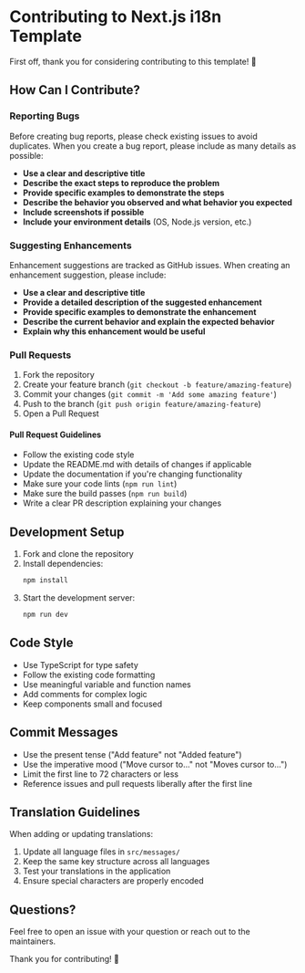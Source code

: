 # Contributing to Next.js i18n Template

First off, thank you for considering contributing to this template! 🎉

## How Can I Contribute?

### Reporting Bugs

Before creating bug reports, please check existing issues to avoid duplicates. When you create a bug report, please include as many details as possible:

- **Use a clear and descriptive title**
- **Describe the exact steps to reproduce the problem**
- **Provide specific examples to demonstrate the steps**
- **Describe the behavior you observed and what behavior you expected**
- **Include screenshots if possible**
- **Include your environment details** (OS, Node.js version, etc.)

### Suggesting Enhancements

Enhancement suggestions are tracked as GitHub issues. When creating an enhancement suggestion, please include:

- **Use a clear and descriptive title**
- **Provide a detailed description of the suggested enhancement**
- **Provide specific examples to demonstrate the enhancement**
- **Describe the current behavior and explain the expected behavior**
- **Explain why this enhancement would be useful**

### Pull Requests

1. Fork the repository
2. Create your feature branch (`git checkout -b feature/amazing-feature`)
3. Commit your changes (`git commit -m 'Add some amazing feature'`)
4. Push to the branch (`git push origin feature/amazing-feature`)
5. Open a Pull Request

#### Pull Request Guidelines

- Follow the existing code style
- Update the README.md with details of changes if applicable
- Update the documentation if you're changing functionality
- Make sure your code lints (`npm run lint`)
- Make sure the build passes (`npm run build`)
- Write a clear PR description explaining your changes

## Development Setup

1. Fork and clone the repository
2. Install dependencies:
   ```bash
   npm install
   ```
3. Start the development server:
   ```bash
   npm run dev
   ```

## Code Style

- Use TypeScript for type safety
- Follow the existing code formatting
- Use meaningful variable and function names
- Add comments for complex logic
- Keep components small and focused

## Commit Messages

- Use the present tense ("Add feature" not "Added feature")
- Use the imperative mood ("Move cursor to..." not "Moves cursor to...")
- Limit the first line to 72 characters or less
- Reference issues and pull requests liberally after the first line

## Translation Guidelines

When adding or updating translations:

1. Update all language files in `src/messages/`
2. Keep the same key structure across all languages
3. Test your translations in the application
4. Ensure special characters are properly encoded

## Questions?

Feel free to open an issue with your question or reach out to the maintainers.

Thank you for contributing! 🙏